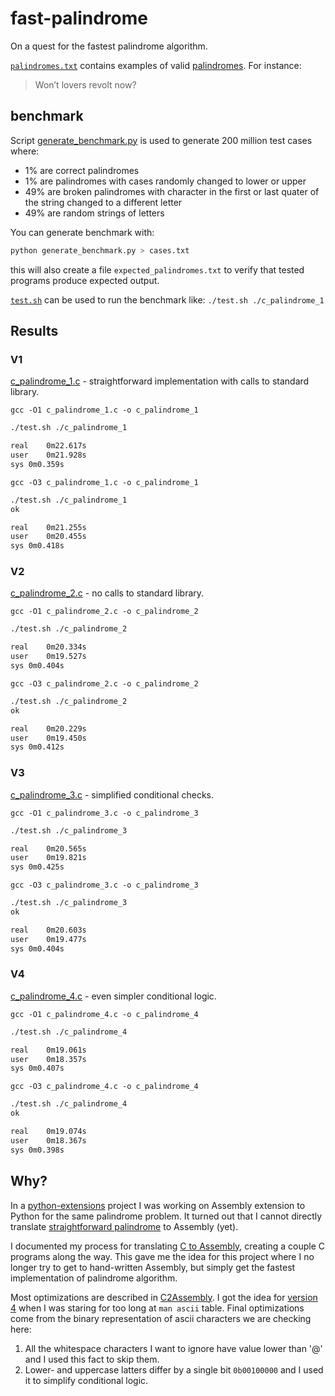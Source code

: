 # fast-palindrome
On a quest for the fastest palindrome algorithm.

[`palindromes.txt`](https://github.com/msztylko/fast-palindrome) contains examples of valid [palindromes](https://en.wikipedia.org/wiki/Palindrome). For instance:
> Won’t lovers revolt now?

## benchmark

Script [generate_benchmark.py](https://github.com/msztylko/fast-palindrome/blob/master/generate_benchmark.py) is used to generate 200 million test cases where:
 - 1% are correct palindromes
 - 1% are palindromes with cases randomly changed to lower or upper
 - 49% are broken palindromes with character in the first or last quater of the string changed to a different letter
 - 49% are random strings of letters

You can generate benchmark with:

```bash
python generate_benchmark.py > cases.txt
```
this will also create a file `expected_palindromes.txt` to verify that tested programs produce expected output.

[`test.sh`](https://github.com/msztylko/fast-palindrome/blob/master/test.sh) can be used to run the benchmark like: `./test.sh ./c_palindrome_1`

## Results

### V1
[c_palindrome_1.c](https://github.com/msztylko/fast-palindrome/blob/master/c_palindrome_1.c) - straightforward implementation with calls to standard library.

`gcc -O1 c_palindrome_1.c -o c_palindrome_1`

```bash
./test.sh ./c_palindrome_1                                                                                      ok

real	0m22.617s
user	0m21.928s
sys	0m0.359s
```

`gcc -O3 c_palindrome_1.c -o c_palindrome_1`

```bash
./test.sh ./c_palindrome_1                                                                                      
ok

real	0m21.255s
user	0m20.455s
sys	0m0.418s
```

### V2
[c_palindrome_2.c](https://github.com/msztylko/fast-palindrome/blob/master/c_palindrome_2.c) - no calls to standard library.

`gcc -O1 c_palindrome_2.c -o c_palindrome_2`

```bash
./test.sh ./c_palindrome_2                                                                                     ok

real	0m20.334s
user	0m19.527s
sys	0m0.404s
```

`gcc -O3 c_palindrome_2.c -o c_palindrome_2`

```bash
./test.sh ./c_palindrome_2                                                                                    
ok

real	0m20.229s
user	0m19.450s
sys	0m0.412s
```

### V3
[c_palindrome_3.c](https://github.com/msztylko/fast-palindrome/blob/master/c_palindrome_3.c) - simplified conditional checks.

`gcc -O1 c_palindrome_3.c -o c_palindrome_3`

```bash
./test.sh ./c_palindrome_3                                                                                     ok

real	0m20.565s
user	0m19.821s
sys	0m0.425s
```

`gcc -O3 c_palindrome_3.c -o c_palindrome_3`

```bash
./test.sh ./c_palindrome_3                                                                                    
ok

real	0m20.603s
user	0m19.477s
sys	0m0.404s
```

### V4

[c_palindrome_4.c](https://github.com/msztylko/fast-palindrome/blob/master/c_palindrome_4.c) - even simpler conditional logic.

`gcc -O1 c_palindrome_4.c -o c_palindrome_4`

```bash
./test.sh ./c_palindrome_4                                                                                     ok

real	0m19.061s
user	0m18.357s
sys	0m0.407s
```

`gcc -O3 c_palindrome_4.c -o c_palindrome_4`

```bash
./test.sh ./c_palindrome_4                                                                                    
ok

real	0m19.074s
user	0m18.367s
sys	0m0.398s
```

## Why?

In a [python-extensions](https://github.com/msztylko/python-extensions/tree/master) project I was working on Assembly extension to Python for the same palindrome problem.
It turned out that I cannot directly translate [straightforward palindrome](https://github.com/msztylko/fast-palindrome/blob/master/c_palindrome_1.c) to Assembly (yet).   

I documented my process for translating [C to Assembly](https://github.com/msztylko/python-extensions/blob/master/C2Assembly.md), creating a couple C programs along the way. This gave me the idea for this project where I no longer try to get to hand-written Assembly, but simply get the fastest implementation of palindrome algorithm. 

Most optimizations are described in [C2Assembly](https://github.com/msztylko/python-extensions/blob/master/C2Assembly.md).
I got the idea for [version 4](https://github.com/msztylko/fast-palindrome/blob/master/c_palindrome_4.c) when I was staring for too long at `man ascii` table.
Final optimizations come from the binary representation of ascii characters we are checking here:
1. All the whitespace characters I want to ignore have value lower than '@' and I used this fact to skip them.
2. Lower- and uppercase latters differ by a single bit `0b00100000` and I used it to simplify conditional logic.
